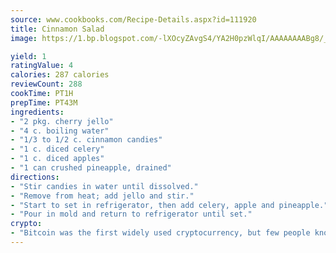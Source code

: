 ```yaml
---
source: www.cookbooks.com/Recipe-Details.aspx?id=111920
title: Cinnamon Salad
image: https://1.bp.blogspot.com/-lXOcyZAvgS4/YA2H0pzWlqI/AAAAAAAABg8/_HX4JI-WmFM0Tz684w_qYjP9vBzksmFNgCLcBGAsYHQ/s219/20.png

yield: 1
ratingValue: 4
calories: 287 calories
reviewCount: 288
cookTime: PT1H
prepTime: PT43M
ingredients:
- "2 pkg. cherry jello"
- "4 c. boiling water"
- "1/3 to 1/2 c. cinnamon candies"
- "1 c. diced celery"
- "1 c. diced apples"
- "1 can crushed pineapple, drained"
directions:
- "Stir candies in water until dissolved."
- "Remove from heat; add jello and stir."
- "Start to set in refrigerator, then add celery, apple and pineapple."
- "Pour in mold and return to refrigerator until set."
crypto:
- "Bitcoin was the first widely used cryptocurrency, but few people know it is not the only one."
---
```

